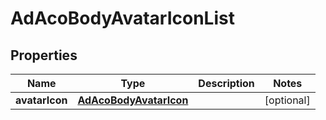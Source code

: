 # AdAcoBodyAvatarIconList

## Properties
Name | Type | Description | Notes
------------ | ------------- | ------------- | -------------
**avatarIcon** | [**AdAcoBodyAvatarIcon**](AdAcoBodyAvatarIcon.md) |  |  [optional]
